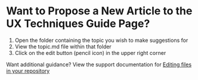 # Want to Propose a New Article to the UX Techniques Guide Page?

1.  Open the folder containing the topic you wish to make suggestions for
2.  View the topic.md file within that folder
3.  Click on the edit button (pencil icon) in the upper right corner

Want additional guidance? View the support documentation for [Editing files in your repository](https://help.github.com/articles/editing-files-in-your-repository/)
